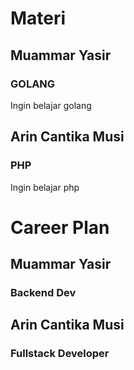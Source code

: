 # Materi
## Muammar Yasir
### GOLANG
Ingin belajar golang
## Arin Cantika Musi
### PHP
Ingin belajar php

# Career Plan
## Muammar Yasir
### Backend Dev
## Arin Cantika Musi
### Fullstack Developer
